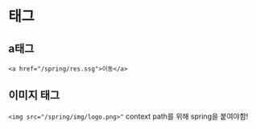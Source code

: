 # 태그

## a태그

`<a href="/spring/res.ssg">이동</a>`



## 이미지 태그

`<img src="/spring/img/logo.png>"`
context path를 위해 spring을 붙여야함!